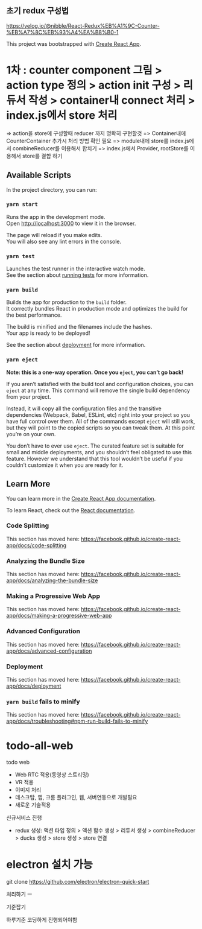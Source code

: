 ## 초기 redux 구성법

https://velog.io/@nibble/React-Redux%EB%A1%9C-Counter-%EB%A7%8C%EB%93%A4%EA%B8%B0-1

This project was bootstrapped with [Create React App](https://github.com/facebook/create-react-app).

# 1차 : counter component 그림 > action type 정의 > action init 구성 > 리듀서 작성 > container내 connect 처리 > index.js에서 store 처리

=> action을 store에 구성할때 reducer 까지 명확히 구현할것
=> Container내에 CounterContainer 추가시 처리 방법 확인 필요
=> module내에 store를 index.js에서 combineReducer를 이용해서 합치기
=> index.js에서 Provider, rootStore를 이용해서 store를 결합 하기

## Available Scripts

In the project directory, you can run:

### `yarn start`

Runs the app in the development mode.<br />
Open [http://localhost:3000](http://localhost:3000) to view it in the browser.

The page will reload if you make edits.<br />
You will also see any lint errors in the console.

### `yarn test`

Launches the test runner in the interactive watch mode.<br />
See the section about [running tests](https://facebook.github.io/create-react-app/docs/running-tests) for more information.

### `yarn build`

Builds the app for production to the `build` folder.<br />
It correctly bundles React in production mode and optimizes the build for the best performance.

The build is minified and the filenames include the hashes.<br />
Your app is ready to be deployed!

See the section about [deployment](https://facebook.github.io/create-react-app/docs/deployment) for more information.

### `yarn eject`

**Note: this is a one-way operation. Once you `eject`, you can’t go back!**

If you aren’t satisfied with the build tool and configuration choices, you can `eject` at any time. This command will remove the single build dependency from your project.

Instead, it will copy all the configuration files and the transitive dependencies (Webpack, Babel, ESLint, etc) right into your project so you have full control over them. All of the commands except `eject` will still work, but they will point to the copied scripts so you can tweak them. At this point you’re on your own.

You don’t have to ever use `eject`. The curated feature set is suitable for small and middle deployments, and you shouldn’t feel obligated to use this feature. However we understand that this tool wouldn’t be useful if you couldn’t customize it when you are ready for it.

## Learn More

You can learn more in the [Create React App documentation](https://facebook.github.io/create-react-app/docs/getting-started).

To learn React, check out the [React documentation](https://reactjs.org/).

### Code Splitting

This section has moved here: https://facebook.github.io/create-react-app/docs/code-splitting

### Analyzing the Bundle Size

This section has moved here: https://facebook.github.io/create-react-app/docs/analyzing-the-bundle-size

### Making a Progressive Web App

This section has moved here: https://facebook.github.io/create-react-app/docs/making-a-progressive-web-app

### Advanced Configuration

This section has moved here: https://facebook.github.io/create-react-app/docs/advanced-configuration

### Deployment

This section has moved here: https://facebook.github.io/create-react-app/docs/deployment

### `yarn build` fails to minify

This section has moved here: https://facebook.github.io/create-react-app/docs/troubleshooting#npm-run-build-fails-to-minify

# todo-all-web

todo web

- Web RTC 적용(동영상 스트리밍)
- VR 적용
- 이미지 처리
- 데스크탑, 앱, 크롬 플러그인, 웹, 서버연동으로 개발필요
- 새로운 기술적용

신규서비스 진행
- redux 생성: 액션 타입 정의 > 액션 함수 생성 > 리듀서 생성 > combineReducer > ducks 생성 > store 생성 > store 연결

# electron 설치 가능
git clone https://github.com/electron/electron-quick-start 

처리하기 ㅡ

기준잡기

하루기준 코딩하게 진행되어야함
